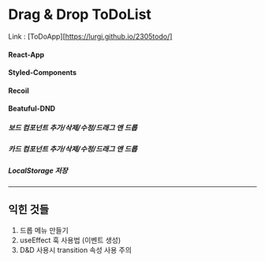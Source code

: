 Drag & Drop ToDoList
====================

Link : [ToDoApp][https://lurgi.github.io/2305todo/]
#### React-App
#### Styled-Components
#### Recoil
#### Beatuful-DND

##### 보드 컴포넌트 추가/삭제/수정/드래그 앤 드롭
##### 카드 컴포넌트 추가/삭제/수정/드래그 앤 드롭
##### LocalStorage 저장

-------------------------
익힌 것들
--------
1. 드롭 메뉴 만들기
2. useEffect 훅 사용법 (이벤트 생성)
3. D&D 사용시 transition 속성 사용 주의
